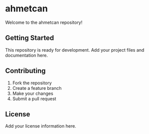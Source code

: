 # ahmetcan

Welcome to the ahmetcan repository!

## Getting Started

This repository is ready for development. Add your project files and documentation here.

## Contributing

1. Fork the repository
2. Create a feature branch
3. Make your changes
4. Submit a pull request

## License

Add your license information here.

